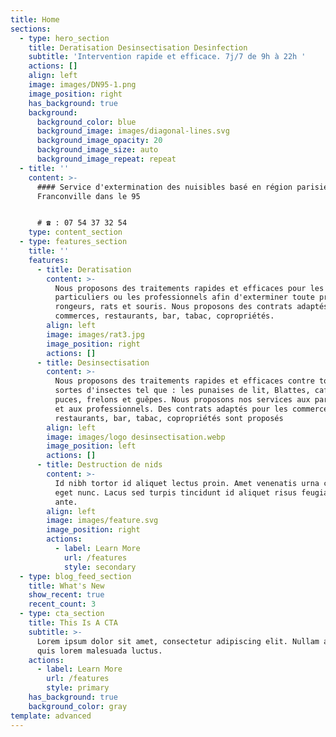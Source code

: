 ```yaml
---
title: Home
sections:
  - type: hero_section
    title: Deratisation Desinsectisation Desinfection
    subtitle: 'Intervention rapide et efficace. 7j/7 de 9h à 22h '
    actions: []
    align: left
    image: images/DN95-1.png
    image_position: right
    has_background: true
    background:
      background_color: blue
      background_image: images/diagonal-lines.svg
      background_image_opacity: 20
      background_image_size: auto
      background_image_repeat: repeat
  - title: ''
    content: >-
      #### Service d'extermination des nuisibles basé en région parisienne à
      Franconville dans le 95


      # ☎ : 07 54 37 32 54 
    type: content_section
  - type: features_section
    title: ''
    features:
      - title: Deratisation
        content: >-
          Nous proposons des traitements rapides et efficaces pour les
          particuliers ou les professionnels afin d'exterminer toute présence de
          rongeurs, rats et souris. Nous proposons des contrats adaptés pour les
          commerces, restaurants, bar, tabac, copropriétés. 
        align: left
        image: images/rat3.jpg
        image_position: right
        actions: []
      - title: Desinsectisation
        content: >-
          Nous proposons des traitements rapides et efficaces contre toutes
          sortes d'insectes tel que : les punaises de lit, Blattes, cafards,
          puces, frelons et guêpes. Nous proposons nos services aux particuliers
          et aux professionnels. Des contrats adaptés pour les commerces,
          restaurants, bar, tabac, copropriétés sont proposés
        align: left
        image: images/logo desinsectisation.webp
        image_position: left
        actions: []
      - title: Destruction de nids
        content: >-
          Id nibh tortor id aliquet lectus proin. Amet venenatis urna cursus
          eget nunc. Lacus sed turpis tincidunt id aliquet risus feugiat in
          ante.
        align: left
        image: images/feature.svg
        image_position: right
        actions:
          - label: Learn More
            url: /features
            style: secondary
  - type: blog_feed_section
    title: What's New
    show_recent: true
    recent_count: 3
  - type: cta_section
    title: This Is A CTA
    subtitle: >-
      Lorem ipsum dolor sit amet, consectetur adipiscing elit. Nullam a metus
      quis lorem malesuada luctus.
    actions:
      - label: Learn More
        url: /features
        style: primary
    has_background: true
    background_color: gray
template: advanced
---
```

